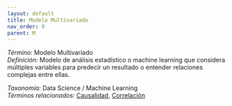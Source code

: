 ```yaml
---
layout: default
title: Modelo Multivariado
nav_order: 9
parent: M
---
```


*Término:* Modelo Multivariado  
*Definición:* Modelo de análisis estadístico o machine learning que considera múltiples variables para predecir un resultado o entender relaciones complejas entre ellas.

*Taxonomía:* Data Science / Machine Learning  
*Términos relacionados:* [Causalidad](https://maleniski.github.io/diccionario-angl-tec-mx/docs/alfabeticamente/C/causalidad/), [Correlación](https://maleniski.github.io/diccionario-angl-tec-mx/docs/alfabeticamente/C/correlacin/)
